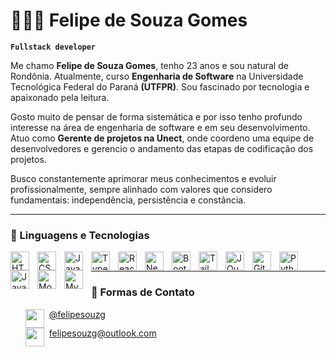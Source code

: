
# 👨🏻‍💻 Felipe de Souza Gomes

**` Fullstack developer `**

Me chamo **Felipe de Souza Gomes**, tenho 23 anos e sou natural de Rondônia. Atualmente, curso **Engenharia de Software** na Universidade Tecnológica Federal do Paraná **(UTFPR)**. Sou fascinado por tecnologia e apaixonado pela leitura. 

Gosto muito de pensar de forma sistemática e por isso tenho profundo interesse na área de engenharia de software e em seu desenvolvimento. Atuo como **Gerente de projetos na Unect**, onde coordeno uma equipe de desenvolvedores e gerencio o andamento das etapas de codificação dos projetos.

Busco constantemente aprimorar meus conhecimentos e evoluir profissionalmente, sempre alinhado com valores que considero fundamentais: independência, persistência e constância.

---

### 🤖 Linguagens e Tecnologias


<img align="left" alt="HTML" title="HTML" width="30px" style="padding-right: 10px;" src="https://cdn.jsdelivr.net/gh/devicons/devicon@latest/icons/html5/html5-original.svg"/>
<img align="left" alt="CSS" title="CSS" width="30px" style="padding-right: 10px;" src="https://cdn.jsdelivr.net/gh/devicons/devicon@latest/icons/css3/css3-original.svg"/>
<img align="left" alt="JavaScript" title="JavaScript" width="30px" style="padding-right: 10px;" src="https://cdn.jsdelivr.net/gh/devicons/devicon@latest/icons/javascript/javascript-original.svg"/>
<img align="left" alt="TypeScript" title="TypeScript" width="30px" style="padding-right: 10px;" src="https://cdn.jsdelivr.net/gh/devicons/devicon@latest/icons/typescript/typescript-original.svg"/>
<img align="left" alt="React" title="React" width="30px" style="padding-right: 10px;" src="https://cdn.jsdelivr.net/gh/devicons/devicon@latest/icons/react/react-original.svg"/>
<img align="left" alt="Next.js" title="Next.js" width="30px" style="padding-right: 10px;" src="https://cdn.jsdelivr.net/gh/devicons/devicon@latest/icons/nextjs/nextjs-original.svg"/>
<img align="left" alt="Bootstrap" title="Bootstrap" width="30px" style="padding-right: 10px;" src="https://cdn.jsdelivr.net/gh/devicons/devicon@latest/icons/bootstrap/bootstrap-original.svg"/>
<img align="left" alt="Tailwind" title="Tailwind" width="30px" style="padding-right: 10px;" src="https://cdn.jsdelivr.net/gh/devicons/devicon@latest/icons/tailwindcss/tailwindcss-original.svg"/>

<img align="left" alt="JQuery" title="JQuery" width="30px" style="padding-right: 10px;" src="https://cdn.jsdelivr.net/gh/devicons/devicon@latest/icons/jquery/jquery-original.svg"/>
<img align="left" alt="Git" title="Git" width="30px" style="padding-right: 10px;" src="https://cdn.jsdelivr.net/gh/devicons/devicon@latest/icons/git/git-original.svg"/>
<img align="left" alt="Python" title="Python" width="30px" style="padding-right: 10px;" src="https://cdn.jsdelivr.net/gh/devicons/devicon@latest/icons/python/python-original.svg"/>

<img align="left" alt="Java" title="Java" width="30px" style="padding-right: 10px" src="https://cdn.jsdelivr.net/gh/devicons/devicon@latest/icons/java/java-original.svg" />

<img align="left" alt="MongoDB" title="MongoDB" width="30px" style="padding-right: 10px" src="https://cdn.jsdelivr.net/gh/devicons/devicon@latest/icons/mongodb/mongodb-plain-wordmark.svg">

<img align="left" alt="MySQL" title="MySQL" width="30px" style="padding-right: 10px" src="https://cdn.jsdelivr.net/gh/devicons/devicon@latest/icons/mysql/mysql-original.svg">


<br/>

--- 
### 📲 Formas de Contato
<ul>
    <li style="list-style-type: none; display: flex; gap:0.5rem">
        <img src="https://cdn.jsdelivr.net/gh/devicons/devicon@latest/icons/linkedin/linkedin-original.svg" width="30px"/> 
        <a href="https://www.linkedin.com/in/felipesouzg/" title="Perfil profissional" target="_blank">
            @felipesouzg
        </a>
    </li>
    <li style="list-style-type: none; display: flex; gap:0.5rem">
        <img src="https://img.icons8.com/?size=100&id=eKlyMs0XteXZ&format=png&color=000000" width="30px" heigth="20px"/> 
        <a href="mailto:felipesouzg@outlook.com" title="E-mail profissional">
            felipesouzg@outlook.com
        </a>
    </li>
</ul>   
          

<br/>

